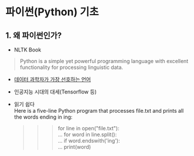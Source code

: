 # 파이썬(Python) 기초

## 1. 왜 파이썬인가?

* NLTK Book
> Python is a simple yet powerful programming language with excellent functionality for processing linguistic data. 

* [데이터 과학자가 가장 선호하는 언어](https://businessoverbroadway.com/2019/01/13/programming-languages-most-used-and-recommended-by-data-scientists/)

* 인공지능 시대의 대세(Tensorflow 등)  

* 읽기 쉽다  
Here is a five-line Python program that processes file.txt and prints all the words ending in ing:
    
    >>> for line in open("file.txt"):  
    ...     for word in line.split():  
    ...         if word.endswith('ing'):  
    ...             print(word)  
    



